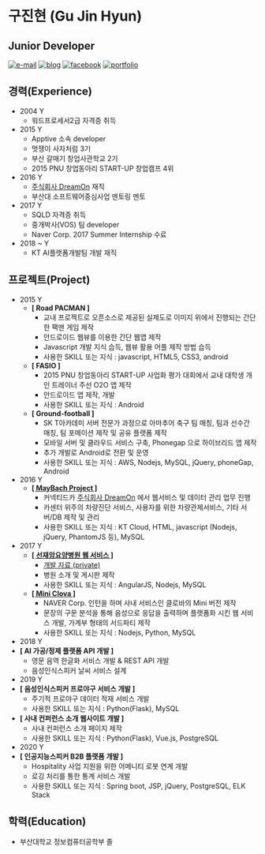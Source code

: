 # 구진현 \(Gu Jin Hyun\)

## Junior Developer

[![e-mail](https://img.shields.io/badge/e--mail-lazyeffect1@gmail.com-orange.svg)](mailto:lazyeffect1@gmail.com) [![blog](https://img.shields.io/badge/blog-https://koocci.github.io/-yellowgreen.svg)](https://koocci.github.io/) [![facebook](https://img.shields.io/badge/facebook-FB-blue.svg)](https://www.facebook.com/gu.jinhyun) [![portfolio](https://img.shields.io/badge/portfolio-https://github.com/koocci/Portfolio/-red.svg)](https://github.com/koocci/Portfolio/)

## 경력\(Experience\)

* 2004 Y
  * 워드프로세서2급 자격증 취득
* 2015 Y
  * Apptive 소속 developer
  * 멋쟁이 사자처럼 3기
  * 부산 갈매기 창업사관학교 2기
  * 2015 PNU 창업동아리 START-UP 창업캠프 4위
* 2016 Y
  * [주식회사 DreamOn](http://www.smartcar.or.kr/) 재직
  * 부산대 소프트웨어중심사업 멘토링 멘토
* 2017 Y
  * SQLD 자격증 취득
  * 중개박사\(VOS\) 팀 developer
  * Naver Corp. 2017 Summer Internship 수료
* 2018 ~ Y
  * KT AI플랫폼개발팀 개발 재직

## 프로젝트\(Project\)

* 2015 Y
  * **\[ Road PACMAN \]**
    * 교내 프로젝트로 오픈소스로 제공된 실제도로 이미지 위에서 진행되는 간단한 팩맨 게임 제작
    * 안드로이드 웹뷰를 이용한 간단 웹앱 제작
    * Javascript 개발 지식 습득, 웹뷰 활용 어플 제작 방법 습득
    * 사용한 SKILL 또는 지식 : javascript, HTML5, CSS3, android
  * **\[ FASIO \]**
    * 2015 PNU 창업동아리 START-UP 사업화 평가 대회에서 교내 대학생 개인 트레이너 주선 O2O 앱 제작
    * 안드로이드 앱 제작, 개발
    * 사용한 SKILL 또는 지식 : Android
  * **\[ Ground-football \]**
    * SK T아카데미 서버 전문가 과정으로 아마추어 축구 팀 매칭, 팀과 선수간 매칭, 팀 포메이션 제작 및 공유 플랫폼 제작
    * 모바일 서버 및 클라우드 서비스 구축, Phonegap 으로 하이브리드 앱 제작
    * 추가 개발로 Android로 전환 및 운영
    * 사용한 SKILL 또는 지식 : AWS, Nodejs, MySQL, jQuery, phoneGap, Android
* 2016 Y
  * [**\[ MayBach Project \]**](https://github.com/koocci/MaybachProject)
    * 커넥티드카 [주식회사 DreamOn](http://www.smartcar.or.kr/) 에서 웹서비스 및 데이터 관리 업무 진행
    * 카센터 위주의 차량진단 서비스, 사용자를 위한 차량관제서비스, 기타 서버/DB 제작 및 관리
    * 사용한 SKILL 또는 지식 : KT Cloud, HTML, javascript \(Nodejs, jQuery, PhantomJS 등\), MySQL
* 2017 Y
  * [**\[ 선재암요양병원 웹 서비스 \]**](http://jayson1.cafe24app.com/)
    * [개발 자료 \(private\)](https://github.com/koocci/onepageWeb)
    * 병원 소개 및 게시판 제작
    * 사용한 SKILL 또는 지식 : AngularJS, Nodejs, MySQL
  * [**\[ Mini Clova \]**](https://github.com/koocci/miniClova)
    * NAVER Corp. 인턴을 하며 사내 서비스인 클로바의 Mini 버전 제작
    * 문장의 구문 분석을 통해 음성으로 응답을 출력하며 플랫폼화 시킨 웹 서비스 개발, 가계부 형태의 서드파티 제작
    * 사용한 SKILL 또는 지식 : Nodejs, Python, MySQL
 * 2018 Y
  * **\[ AI 가공/정제 플랫폼 API 개발 \]**
    * 영문 음역 한글화 서비스 개발 & REST API 개발
    * 음성인식스피커 날씨 서비스 설계
 * 2019 Y
  * **\[ 음성인식스피커 프로야구 서비스 개발 \]**
    * 주기적 프로야구 데이터 적재 서비스 개발
    * 사용한 SKILL 또는 지식 : Python(Flask), MySQL
  * **\[ 사내 컨퍼런스 소개 웹사이트 개발 \]**
    * 사내 컨퍼런스 소개 페이지 제작
    * 사용한 SKILL 또는 지식 : Python(Flask), Vue.js, PostgreSQL
 * 2020 Y
  * **\[ 인공지능스피커 B2B 플랫폼 개발 \]**
    * Hospitality 사업 지원을 위한 어메니티 로봇 연계 개발
    * 로깅 처리를 통한 통계 서비스 개발
    * 사용한 SKILL 또는 지식 : Spring boot, JSP, jQuery, PostgreSQL, ELK Stack

## 학력\(Education\)

* 부산대학교 정보컴퓨터공학부 졸

